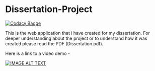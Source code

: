 # Dissertation-Project
[![Codacy Badge](https://api.codacy.com/project/badge/Grade/c43c119be3ac4fa5a048a333eaea975d)](https://www.codacy.com/app/ieuan.walker007/Dissertation-Project?utm_source=github.com&amp;utm_medium=referral&amp;utm_content=IeuanWalker/Dissertation-Project&amp;utm_campaign=Badge_Grade)

This is the web application that i have created for my dissertation.
For deeper understanding about the project or to understand how it was created please read the PDF (Dissertation.pdf).

Here is a link to a video demo -

[![IMAGE ALT TEXT](http://img.youtube.com/vi/luJhd5diDgg/0.jpg)](http://www.youtube.com/watch?v=luJhd5diDgg "Dissertation Project Demo - A Semantic Web Natural Language Proccessing search engine")
